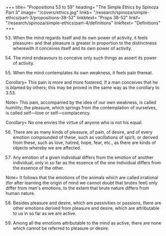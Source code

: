 +++
title=  "Propositions 53 to 59"
heading=  "The Simple Ethics by Spinoza Part 3"
image=  "/covers/ethics.jpg"
linkb=  "/research/spinoza/simple-ethics/part-3/propositions-38-52"
linkbtext=  "Props 38-52"
linkf=  "/research/spinoza/simple-ethics/part-4/definitions"
linkftext=  "Definitions"
+++


53. When the mind regards itself and its own power of activity, it feels pleasure=  and that pleasure is greater in proportion to the distinctness wherewith it conceives itself and its own power of activity. 

<!-- Proof=  A man does not know himself except through the modifications of his body, and the ideas thereof (2.19 and 2.23). When, therefore, the mind is able to contemplate itself, it is thereby assumed to pass to a greater perfection, or (3.11 note) to feel pleasure; and the pleasure will be greater in proportion to the distinctness, wherewith it is able to conceive itself and its own power of activity. Q.E.D. Corollary=  This pleasure is fostered more and more, in proportion as a man conceives himself to be praised by others. For the more he conceives himself as praised by others, the more he will imagine them to be affected with pleasure, accompanied by the idea of himself (3.29 note); thus he is (3.27) himself affected with greater pleasure, accompanied by the idea of himself. Q.E.D. 
 -->
54. The mind endeavours to conceive only such things as assert its power of activity. 

<!-- Proof=  The endeavour or power of the mind is the actual essence thereof (III. vii.); but the essence of the mind obviously only affirms that which the mind is and can do; not that which it neither is nor can do; therefore the mind endeavours to conceive only such things as assert or affirm its power of activity. Q.E.D. 
 -->
55. When the mind contemplates its own weakness, it feels pain thereat. 

<!-- Proof=  The essence of the mind only affirms that which the mind is, or can do; in other words, it is the mind's nature to conceive only such things as assert its power of activity (last Prop.). Thus, when we say that the mind contemplates its own weakness, we are merely saying that while the mind is attempting to conceive something which asserts its power of activity, it is checked in its endeavour——in other words (3.11. note), it feels pain. Q.E.D.  -->

Corollary=  This pain is more and more fostered, if a man conceives that he is blamed by others; this may be proved in the same way as the corollary to 3.53. 

Note=  This pain, accompanied by the idea of our own weakness, is called humility; the pleasure, which springs from the contemplation of ourselves, is called self—love or self—complacency.

<!-- And inasmuch as this feeling is renewed as often as a man contemplates his own virtues, or his own power of activity, it follows that everyone is fond of narrating his own exploits, and displaying the force both of his body and mind, and also that, for this reason, men are troublesome to one another.
Again, it follows that men are naturally envious (3.24. note, and 3.32. note), rejoicing in the shortcomings of their equals, and feeling pain at their virtues.
For whenever a man conceives his own actions, he is affected with pleasure (3.53.), in proportion as his actions display more perfection, and he conceives them more distinctly—that is (2.40. note), in proportion as he can distinguish them from others, and regard them as something special.
Therefore, a man will take most pleasure in contemplating himself, when he contemplates some quality which he denies to others.
But, if that which he affirms of himself be attributable to the idea of man or animals in general, he will not be so greatly pleased.
He will, on the contrary, feel pain, if he conceives that his own actions fall short when compared with those of others.
This pain (3.28.) he will endeavour to remove, by putting a wrong construction on the actions of his equals, or by, as far as he can, embellishing his own.
It is thus apparent that men are naturally prone to hatred and envy, which latter is fostered by their education.
For parents are accustomed to incite their children to virtue solely by the spur of honour and envy.
But, perhaps, some will scruple to assent to what I have said, because we not seldom admire men's virtues, and venerate their possessors.
In order to remove such doubts, I append the following corollary. -->

Corollary=  No one envies the virtue of anyone who is not his equal. 

<!-- Proof=  Envy is a species of hatred (3.24. note) or (3.13. note) pain, that is (3.11. note), a modification whereby a man's power of activity, or endeavour towards activity, is checked.

But a man does not endeavour or desire to do anything, which cannot follow from his nature as it is given.
Therefore a man will not desire any power of activity or virtue (which is the same thing) to be attributed to him, that is appropriate to another's nature and foreign to his own.
Hence his desire cannot be checked, nor he himself pained by the contemplation of virtue in some one unlike himself, consequently he cannot envy such an one.
But he can envy his equal, who is assumed to have the same nature as himself. Q.E.D.
Note=  When, therefore, as we said in the note to 3.52., we venerate a man, through wonder at his prudence, fortitude, etc., we do so, because we conceive those qualities to be peculiar to him, and not as common to our nature.
We, therefore, no more envy their possessor, than we envy trees for being tall, or lions for being courageous. -->

56. There are as many kinds of pleasure, of pain, of desire, and of every emotion compounded of these, such as vacillations of spirit, or derived from these, such as love, hatred, hope, fear, etc., as there are kinds of objects whereby we are affected. 

<!-- Proof=  Pleasure and pain, and consequently the emotions compounded thereof, or derived therefrom, are passions, or passive states (3.11. note).
Now we are necessarily passive (3.1.), in so far as we have inadequate ideas; and only in so far as we have such ideas are we passive (3.3i.).
That is, we are only necessarily passive (2.40. note), in so far as we conceive, or (2.17. and note) in so far as we are affected by an emotion, which involves the nature of our own body, and the nature of an external body.
Wherefore the nature of every passive state must necessarily be so explained, that the nature of the object whereby we are affected be expressed.
Namely, the pleasure, which arises from, say, the object A, involves the nature of that object A, and the pleasure, which arises from the object B, involves the nature of the object B;
Wherefore these two pleasurable emotions are by nature different, inasmuch as the causes whence they arise are by nature different.
So again the emotion of pain, which arises from one object, is by nature different from the pain arising from another object, and, similarly, in the case of love, hatred, hope, fear, vacillation, etc.
Thus, there are necessarily as many kinds of pleasure, pain, love, hatred, etc., as there are kinds of objects whereby we are affected.
Now desire is each man's essence or nature, in so far as it is conceived as determined to a particular action by any given modification of itself (3.9. note).
Therefore, according as a man is affected through external causes by this or that kind of pleasure, pain, love, hatred, etc.
In other words, according as his nature is disposed in this or that manner, so will his desire be of one kind or another, and the nature of one desire must necessarily differ from the nature of another desire, as widely as the emotions differ, wherefrom each desire arose.
Thus there are as many kinds of desire, as there are kinds of pleasure, pain, love, etc., consequently (by what has been shown) there are as many kinds of desire, as there are kinds of objects whereby we are affected. Q.E.D.
Note=  Among the kinds of emotions, which, by the last proposition, must be very numerous, the chief are luxury, drunkenness, lust, avarice, and ambition, being merely species of love or desire, displaying the nature of those emotions in a manner varying according to the object, with which they are concerned.
For by luxury, drunkenness, lust, avarice, ambition, etc., we simply mean the immoderate love of feasting, drinking, venery, riches, and fame.
Furthermore, these emotions, in so far as we distinguish them from others merely by the objects wherewith they are concerned, have no contraries.
For temperance, sobriety, and chastity, which we are wont to oppose to luxury, drunkenness, and lust, are not emotions or passive states, but indicate a power of the mind which moderates the last—named emotions.
However, I cannot here explain the remaining kinds of emotions (seeing that they are as numerous as the kinds of objects), nor, if I could, would it be necessary.
It is sufficient for our purpose, namely, to determine the strength of the emotions, and the mind's power over them, to have a general definition of each emotion.
It is enough to understand the general properties of the emotions and the mind, to enable us to determine the quality and extent of the mind's power in moderating and checking the emotions.
Thus, though there is a great difference between various emotions of love, hatred, or desire, for instance between love felt towards children, and love felt towards a wife.
There is no need for us to take cognizance of such differences, or to track out further the nature and origin of the emotions.
 -->

57. Any emotion of a given individual differs from the emotion of another individual, only in so far as the essence of the one individual differs from the essence of the other. 

<!-- Proof=  This proposition is evident from Ax. i. (which see after Lemma 3. Prop. 13, Part 2).
Nevertheless, we will prove it from the nature of the three primary emotions.
All emotions are attributable to desire, pleasure, or pain, as their definitions above given show.
But desire is each man's nature or essence (3.9. note).
Therefore desire in one individual differs from desire in another individual, only in so far as the nature or essence of the one differs from the nature or essence of the other.
Again, pleasure and pain are passive states or passions, whereby every man's power or endeavour to persist in his being is increased or diminished, helped or hindered (3.11. and note).
But by the endeavour to persist in its being, in so far as it is attributable to mind and body in conjunction, we mean appetite and desire (3.9. note).
Therefore pleasure and pain are identical with desire or appetite, in so far as by external causes they are increased or diminished, helped or hindered, in other words, they are every man's nature;
Wherefore the pleasure and pain felt by one man differ from the pleasure and pain felt by another man, only in so far as the nature or essence of the one man differs from the essence of the other;
Consequently, any emotion of one individual only differs, &c. Q.E.D.
 -->
Note=  It follows that the emotions of the animals which are called irrational (for after learning the origin of mind we cannot doubt that brutes feel) only differ from man's emotions, to the extent that brute nature differs from human nature.

<!-- Horse and man are alike carried away by the desire of procreation; but the desire of the former is equine, the desire of the latter is human.
So also the lusts and appetites of insects, fishes, and birds must needs vary according to the several natures.
Thus, although each individual lives content and rejoices in that nature belonging to him wherein he has his being, yet the life, wherein each is content and rejoices, is nothing else but the idea, or soul, of the said individual, and hence the joy of one only differs in nature from the joy of another, to the extent that the essence of one differs from the essence of another.
Lastly, it follows from the foregoing proposition, that there is no small difference between the joy which actuates, say, a drunkard, and the joy possessed by a philosopher, as I just mention here by the way.
Thus far I have treated of the emotions attributable to man, in so far as he is passive. It remains to add a few words on those attributable to him in so far as he is active. -->


58. Besides pleasure and desire, which are passivities or passions, there are other emotions derived from pleasure and desire, which are attributable to us in so far as we are active. 

<!-- Proof=  When the mind conceives itself and its power of activity, it feels pleasure (3.53.).
Now the mind necessarily contemplates itself, when it conceives a true or adequate idea (2.43).
But the mind does conceive certain adequate ideas (2.40. note 2.).
Therefore it feels pleasure in so far as it conceives adequate ideas; that is, in so far as it is active (3.1.).
Again, the mind, both in so far as it has clear and distinct ideas, and in so far as it has confused ideas, endeavours to persist in its own being (3.9.).
But by such an endeavour we mean desire (by the note to the same Prop.).
Therefore, desire is also attributable to us, in so far as we understand, or (3.1.) in so far as we are active. Q.E.D. -->

59. Among all the emotions attributable to the mind as active, there are none which cannot be referred to pleasure or desire. 

<!-- Proof=  All emotions can be referred to desire, pleasure, or pain, as their definitions, already given, show.
Now by pain we mean that the mind's power of thinking is diminished or checked (3.11. and note).
Therefore, in so far as the mind feels pain, its power of understanding, that is, of activity, is diminished or checked (3.1.).
Therefore, no painful emotions can be attributed to the mind in virtue of its being active, but only emotions of pleasure and desire, which (by the last Prop.) are attributable to the mind in that condition. Q.E.D.
Note=  All actions following from emotion, which are attributable to the mind in virtue of its understanding, I set down to strength of character (fortitudo), which I divide into courage (animositas) and highmindedness (generositas).
By courage I mean the desire whereby every man strives to preserve his own being in accordance solely with the dictates of reason.
By highmindedness I mean the desire whereby every man endeavours, solely under the dictates of reason, to aid other men and to unite them to himself in friendship.
Those actions, therefore, which have regard solely to the good of the agent I set down to courage, those which aim at the good of others I set down to highmindedness.
Thus temperance, sobriety, and presence of mind in danger, etc., are varieties of courage; courtesy, mercy, etc., are varieties of highmindedness.
I think I have thus explained, and displayed through their primary causes the principal emotions and vacillations of spirit, which arise from the combination of the three primary emotions, to wit, desire, pleasure, and pain.
It is evident from what I have said, that we are in many ways driven about by external causes, and that like waves of the sea driven by contrary winds we toss to and fro unwitting of the issue and of our fate.
But I have said, that I have only set forth the chief conflicting emotions, not all that might be given. For, by proceeding in the same way as above, we can easily show that love is united to repentance, scorn, shame, etc. I think everyone will agree from what has been said, that the emotions may be compounded one with another in so many ways, and so many variations may arise therefrom, as to exceed all possibility of computation.
However, for my purpose, it is enough to have enumerated the most important; to reckon up the rest which I have omitted would be more curious than profitable.
It remains to remark concerning love, that it very often happens that while we are enjoying a thing which we longed for, the body, from the act of enjoyment, acquires a new disposition, whereby it is determined in another way, other images of things are aroused in it, and the mind begins to conceive and desire something fresh.
For example, when we conceive something which generally delights us with its flavour, we desire to enjoy, that is, to eat it.
But whilst we are thus enjoying it, the stomach is filled and the body is otherwise disposed. If, therefore, when the body is thus otherwise disposed, the image of the food which is present be stimulated, and consequently the endeavour or desire to eat it be stimulated also, the new disposition of the body will feel repugnance to the desire or attempt, and consequently the presence of the food which we formerly longed for will become odious.
This revulsion of feeling is called satiety or weariness.
For the rest, I have neglected the outward modifications of the body observable in emotions, such, for instance, as trembling, pallor, sobbing, laughter, &c., for these are attributable to the body only, without any reference to the mind.
Lastly, the definitions of the emotions require to be supplemented in a few points;
I will therefore repeat them, interpolating such observations as I think should here and there be added.

 -->
